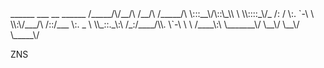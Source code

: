 <rawtext>
 ______  ___   __    ______     
/_____/\/__/\ /__/\ /_____/\
\:::__\/\::\_\\  \ \\::::_\/_   
   /: /  \:. `-\  \ \\:\/___/\  
  /::/___ \:. _    \ \\_::._\:\ 
 /_:/____/\\. \`-\  \ \ /____\:\
 \_______\/ \__\/ \__\/ \_____\/
                                
</rawtext>

ZNS
